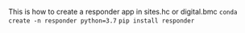 This is how to create a responder app in sites.hc or digital.bmc
`conda create -n responder python=3.7`
`pip install responder`
